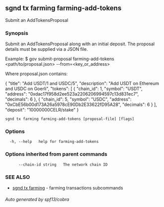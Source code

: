 ## sgnd tx farming farming-add-tokens

Submit an AddTokensProposal

### Synopsis

Submit an AddTokensProposal along with an initial deposit.
The proposal details must be supplied via a JSON file.

Example:
$ <appd> gov submit-proposal farming-add-tokens <path/to/proposal.json> --from=<key_or_address>

Where proposal.json contains:

{
  "title": "Add USDT/1 and USDC/5",
  "description": "Add USDT on Ethereum and USDC on Goerli",
  "tokens": [
    {
      "chain_id": 1,
      "symbol": "USDT",
      "address": "0xdac17f958d2ee523a2206206994597c13d831ec7",
      "decimals": 6
    },
    {
      "chain_id": 5,
      "symbol": "USDC",
      "address": "0xCbE56b00d173A26a5978cE90Db2E33622fD95A28",
      "decimals": 6
    }
  ],
  "deposit": "10000000CELR/stake"
}

```
sgnd tx farming farming-add-tokens [proposal-file] [flags]
```

### Options

```
  -h, --help   help for farming-add-tokens
```

### Options inherited from parent commands

```
      --chain-id string   The network chain ID
```

### SEE ALSO

* [sgnd tx farming](sgnd_tx_farming.md)	 - farming transactions subcommands

###### Auto generated by spf13/cobra

